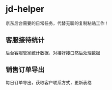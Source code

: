 # jd-helper
京东后台需要的日常任务，代替无聊的复制粘贴工作！

## 客服接待统计
后台客服管家统计数据，对接好接口然后处理数据

## 销售订单导出
每日订单导出，获取客户联系方式，更新表格
